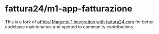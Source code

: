 # fattura24/m1-app-fatturazione
This is a fork of [official Magento 1 integration with fattura24.com](https://www.fattura24.com/magento-modulo-fatturazione/) for better codebase maintenance and opened to community contributions.
